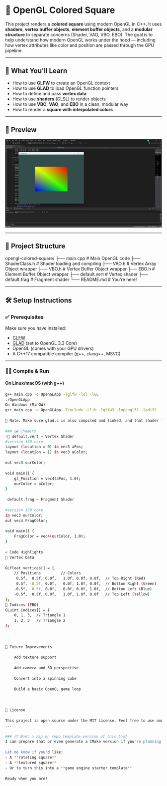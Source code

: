 # 🔷 OpenGL Colored Square

This project renders a **colored square** using modern OpenGL in C++. It uses **shaders**, **vertex buffer objects**, **element buffer objects**, and a **modular structure** to separate concerns (Shader, VAO, VBO, EBO). The goal is to help understand how modern OpenGL works under the hood — including how vertex attributes like color and position are passed through the GPU pipeline.

---

## 🎯 What You'll Learn

- How to use **GLFW** to create an OpenGL context
- How to use **GLAD** to load OpenGL function pointers
- How to define and pass **vertex data**
- How to use **shaders** (GLSL) to render objects
- How to use **VBO**, **VAO**, and **EBO** in a clean, modular way
- How to render a **square with interpolated colors**

---

## 📸 Preview

![Screenshot](assets/colour%20rectangle.png)

---

## 📂 Project Structure

opengl-colored-square/
├── main.cpp # Main OpenGL code
├── ShaderClass.h # Shader loading and compiling
├── VAO.h # Vertex Array Object wrapper
├── VBO.h # Vertex Buffer Object wrapper
├── EBO.h # Element Buffer Object wrapper
├── default.vert # Vertex shader
├── default.frag # Fragment shader
└── README.md # You're here!


---

## 🛠️ Setup Instructions

### ✅ Prerequisites
Make sure you have installed:

- [GLFW](https://www.glfw.org/)
- [GLAD](https://glad.dav1d.de/) (set to OpenGL 3.3 Core)
- OpenGL (comes with your GPU drivers)
- A C++17 compatible compiler (g++, clang++, MSVC)

---

### 🧑‍💻 Compile & Run

#### On Linux/macOS (with g++)
```bash
g++ main.cpp -o OpenGLApp -lglfw -ldl -lGL
./OpenGLApp
On Windows (MinGW)
g++ main.cpp -o OpenGLApp -Iinclude -Llib -lglfw3 -lopengl32 -lgdi32

📌 Note: Make sure glad.c is also compiled and linked, and that shader files are in the same folder as your .exe or working directory.

### 🖼️ Shaders
-🧱 default.vert – Vertex Shader
#version 330 core
layout (location = 0) in vec3 aPos;
layout (location = 1) in vec3 aColor;

out vec3 ourColor;

void main() {
    gl_Position = vec4(aPos, 1.0);
    ourColor = aColor;
}

 default.frag – Fragment Shader

#version 330 core
in vec3 ourColor;
out vec4 FragColor;

void main() {
    FragColor = vec4(ourColor, 1.0);
}

✍️ Code Highlights
🔹 Vertex Data

GLfloat vertices[] = {
    // Positions         // Colors
     0.5f,  0.5f, 0.0f,   1.0f, 0.0f, 0.0f,  // Top Right (Red)
     0.5f, -0.5f, 0.0f,   0.0f, 1.0f, 0.0f,  // Bottom Right (Green)
    -0.5f, -0.5f, 0.0f,   0.0f, 0.0f, 1.0f,  // Bottom Left (Blue)
    -0.5f,  0.5f, 0.0f,   1.0f, 1.0f, 0.0f   // Top Left (Yellow)
};
🔹 Indices (EBO)
GLuint indices[] = {
    0, 1, 3,  // Triangle 1
    1, 2, 3   // Triangle 2
};



📌 Future Improvements

    Add texture support

    Add camera and 3D perspective

    Convert into a spinning cube

    Build a basic OpenGL game loop



🧾 License

This project is open source under the MIT License. Feel free to use and modify.
---

### 📦 Want a zip or repo template version of this too?
I can prepare that or even generate a CMake version if you're planning to scale up the project.

Let me know if you'd like:
- A **rotating square**
- A **textured square**
- Or to turn this into a **game engine starter template**

Ready when you are!
